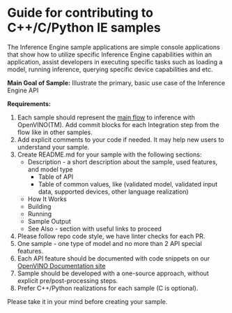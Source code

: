 #  Guide for contributing to C++/C/Python IE samples

The Inference Engine sample applications are simple console applications that show how to utilize specific Inference Engine capabilities within an application, assist developers in executing specific tasks such as loading a model, running inference, querying specific device capabilities and etc.

**Main Goal of Sample:** Illustrate the primary, basic use case of the Inference Engine API

**Requirements:**
1. Each sample should represent the [main flow](https://docs.openvinotoolkit.org/latest/openvino_docs_IE_DG_Integrate_with_customer_application_new_API.html) to inference with OpenVINO(TM). Add commit blocks for each Integration step from the flow like in other samples.
2. Add explicit comments to your code if needed. It may help new users to understand your sample.
3. Create README.md for your sample with the following sections:
   * Description - a short description about the sample, used features, and model type
      * Table of API
      * Table of common values, like (validated model, validated input data, supported devices, other language realization)
   * How It Works
   * Building
   * Running
   * Sample Output
   * See Also - section with useful links to proceed
4. Please follow repo code style, we have linter checks for each PR.
5. One sample - one type of model and no more than 2 API special features.
6. Each API feature should be documented with code snippets on our [OpenVINO Documentation site](https://docs.openvinotoolkit.org/)
7. Sample should be developed with a one-source approach, without explicit pre/post-processing steps.
8. Prefer C++/Python realizations for each sample (C is optional).

Please take it in your mind before creating your sample.

 